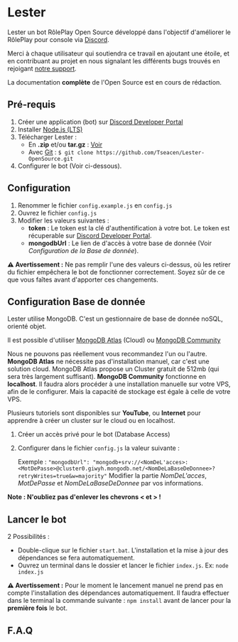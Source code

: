 # Lester
Lester un bot RôlePlay Open Source développé dans l'objectif d'améliorer le RôlePlay pour console via [Discord](https://discord.com/).

Merci à chaque utilisateur qui soutiendra ce travail en ajoutant une étoile, et en contribuant au projet en nous signalant les différents bugs trouvés en rejoigant [notre support](https://discord.gg/ME3y3Bx).

La documentation **complète** de l'Open Source est en cours de rédaction.

## Pré-requis
1. Créer une application (bot) sur [Discord Developer Portal](https://discordapp.com/developers/)
2. Installer [Node.js (LTS)](https://nodejs.org/fr/download/)
3. Télécharger Lester :
    * En **.zip** et/ou **tar.gz** : [Voir](https://github.com/Tseacen/Lester-OpenSource/releases)
    * Avec [Git](https://git-scm.com/download/win) : `$ git clone https://github.com/Tseacen/Lester-OpenSource.git`
4. Configurer le bot (Voir ci-dessous).
    
## Configuration
1. Renommer le fichier `config.example.js` en `config.js`
2. Ouvrez le fichier `config.js`
3. Modifier les valeurs suivantes :
    * **token** : Le token est la clé d'authentification à votre bot. Le token est récuperable sur [Discord Developer Portal](https://discordapp.com/developers/).
    * **mongodbUrl** : Le lien de d'accès à votre base de donnée (Voir *Configuration de la Base de donnée*).
    
**⚠ Avertissement :** Ne pas remplir l'une des valeurs ci-dessus, où les retirer du fichier empêchera le bot de fonctionner correctement. Soyez sûr de ce que vous faîtes avant d'apporter ces changements.

## Configuration Base de donnée 
Lester utilise MongoDB. C'est un gestionnaire de base de donnée noSQL, orienté objet.

Il est possible d'utiliser [MongoDB Atlas](https://cloud.mongodb.com/) (Cloud) ou [MongoDB Community](https://docs.mongodb.com/manual/administration/install-community/)

Nous ne pouvons pas réellement vous recommandez l'un ou l'autre. **MongoDB Atlas** ne nécessite pas d'installation manuel, car c'est une solution cloud. MongoDB Atlas propose un Cluster gratuit de 512mb (qui sera très largement suffisant).
**MongoDB Community** fonctionne en **localhost**. Il faudra alors procéder à une installation manuelle sur votre VPS, afin de le configurer. Mais la capacité de stockage est égale à celle de votre VPS. 

Plusieurs tutoriels sont disponibles sur **YouTube**, ou **Internet** pour apprendre à créer un cluster sur le cloud ou en localhost.

1. Créer un accès privé pour le bot (Database Access)
2. Configurer dans le fichier `config.js` la valeur suivante :

   Exemple : `"mongodbUrl": "mongodb+srv://<NomDeL'acces>:<MotDePasse>@cluster0.giwyh.mongodb.net/<NomDeLaBaseDeDonnee>?retryWrites=true&w=majority"`
Modifier la partie *NomDeL'acces*, *MotDePasse* et *NomDeLaBaseDeDonnee* par vos informations.

**Note : N'oubliez pas d'enlever les chevrons < et > !**

## Lancer le bot
2 Possibilités :

* Double-clique sur le fichier `start.bat`. L'installation et la mise à jour des dépendances se fera automatiquement.
* Ouvrez un terminal dans le dossier et lancer le fichier `index.js`. Ex: `node index.js`

**⚠ Avertissement :** Pour le moment le lancement manuel ne prend pas en compte l'installation des dépendances automatiquement. Il faudra effectuer dans le terminal la commande suivante : `npm install` avant de lancer pour la **première fois** le bot.


## F.A.Q

